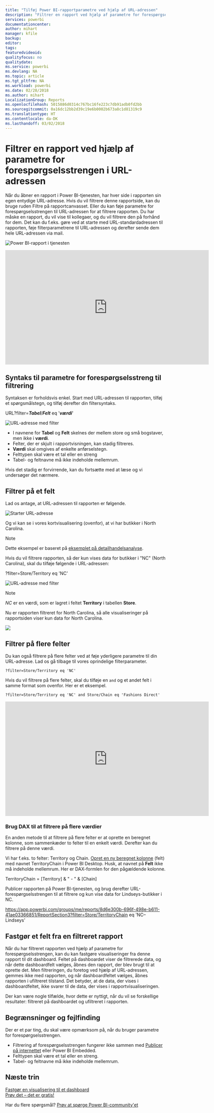 ```yaml
---
title: "Tilføj Power BI-rapportparametre ved hjælp af URL-adressen"
description: "Filtrer en rapport ved hjælp af parametre for forespørgselsstrengen til URL-adressen, du kan endda filtrere på mere end ét felt."
services: powerbi
documentationcenter: 
author: mihart
manager: kfile
backup: 
editor: 
tags: 
featuredvideoid: 
qualityfocus: no
qualitydate: 
ms.service: powerbi
ms.devlang: NA
ms.topic: article
ms.tgt_pltfrm: NA
ms.workload: powerbi
ms.date: 02/28/2018
ms.author: mihart
LocalizationGroup: Reports
ms.openlocfilehash: 5015886d0314c767bc16fe223c7db91adb0fd2bb
ms.sourcegitcommit: 0a16dc12bb2d39c19e6b0002b673a8c1d81319c9
ms.translationtype: HT
ms.contentlocale: da-DK
ms.lasthandoff: 03/02/2018
---
```

# <a name="filter-a-report-using-query-string-parameters-in-the-url"></a>Filtrer en rapport ved hjælp af parametre for forespørgselsstrengen i URL-adressen
Når du åbner en rapport i Power BI-tjenesten, har hver side i rapporten sin egen entydige URL-adresse. Hvis du vil filtrere denne rapportside, kan du bruge ruden Filtre på rapportcanvasset.  Eller du kan føje parametre for forespørgselsstrengen til URL-adressen for at filtrere rapporten. Du har måske en rapport, du vil vise til kollegaer, og du vil filtrere den på forhånd for dem. Det kan du f.eks. gøre ved at starte med URL-standardadressen til rapporten, føje filterparametrene til URL-adressen og derefter sende dem hele URL-adressen via mail.

![Power BI-rapport i tjenesten](media/service-url-filters/power-bi-report2.png)

<iframe width="640" height="360" src="https://www.youtube.com/embed/WQFtN8nvM4A?list=PLv2BtOtLblH3YE_Ycas5B1GtcoFfJXavO&amp;showinfo=0" frameborder="0" allowfullscreen></iframe>

## <a name="query-string-parameter-syntax-for-filtering"></a>Syntaks til parametre for forespørgselsstreng til filtrering
Syntaksen er forholdsvis enkel. Start med URL-adressen til rapporten, tilføj et spørgsmålstegn, og tilføj derefter din filtersyntaks.

URL?filter=***Tabel***/***Felt*** eq '***værdi***'

![URL-adresse med filter](media/service-url-filters/power-bi-filter-urls7b.png)

* I navnene for **Tabel** og **Felt** skelnes der mellem store og små bogstaver, men ikke i **værdi**.
* Felter, der er skjult i rapportvisningen, kan stadig filtreres.
* **Værdi** skal omgives af enkelte anførselstegn.
* Felttypen skal være et tal eller en streng
* Tabel- og feltnavne må ikke indeholde mellemrum.

Hvis det stadig er forvirrende, kan du fortsætte med at læse og vi undersøger det nærmere.  

## <a name="filter-on-a-field"></a>Filtrer på et felt
Lad os antage, at URL-adressen til rapporten er følgende.

![Starter URL-adresse](media/service-url-filters/power-bi-filter-urls6.png)

Og vi kan se i vores kortvisualisering (ovenfor), at vi har butikker i North Carolina.

>[!NOTE]
>Dette eksempel er baseret på [eksemplet på detailhandelsanalyse](sample-datasets.md).
> 

Hvis du vil filtrere rapporten, så der kun vises data for butikker i "NC" (North Carolina), skal du tilføje følgende i URL-adressen:

?filter=Store/Territory eq 'NC'

![URL-adresse med filter](media/service-url-filters/power-bi-filter-urls7.png)

>[!NOTE]
>*NC* er en værdi, som er lagret i feltet **Territory** i tabellen **Store**.
> 
> 

Nu er rapporten filtreret for North Carolina, så alle visualiseringer på rapportsiden viser kun data for North Carolina.

![](media/service-url-filters/power-bi-report4.png)

## <a name="filter-on-multiple-fields"></a>Filtrer på flere felter
Du kan også filtrere på flere felter ved at føje yderligere parametre til din URL-adresse. Lad os gå tilbage til vores oprindelige filterparameter.

```
?filter=Store/Territory eq 'NC'
```

Hvis du vil filtrere på flere felter, skal du tilføje en `and` og et andet felt i samme format som ovenfor. Her er et eksempel.

```
?filter=Store/Territory eq 'NC' and Store/Chain eq 'Fashions Direct'
```

<iframe width="640" height="360" src="https://www.youtube.com/embed/0sDGKxOaC8w?showinfo=0" frameborder="0" allowfullscreen></iframe>


### <a name="using-dax-to-filter-on-multiple-values"></a>Brug DAX til at filtrere på flere værdier
En anden metode til at filtrere på flere felter er at oprette en beregnet kolonne, som sammenkæder to felter til en enkelt værdi. Derefter kan du filtrere på denne værdi.

Vi har f.eks. to felter: Territory og Chain. [Opret en ny beregnet kolonne](desktop-tutorial-create-calculated-columns.md) (felt) med navnet TerritoryChain i Power BI Desktop. Husk, at navnet på **Felt** ikke må indeholde mellemrum. Her er DAX-formlen for den pågældende kolonne.

TerritoryChain = [Territory] & " - " & [Chain]

Publicer rapporten på Power BI-tjenesten, og brug derefter URL-forespørgselsstrengen til at filtrere og kun vise data for Lindseys-butikker i NC.

https://app.powerbi.com/groups/me/reports/8d6e300b-696f-498e-b611-41ae03366851/ReportSection3?filter=Store/TerritoryChain eq 'NC–Lindseys'

## <a name="pin-a-tile-from-a-filtered-report"></a>Fastgør et felt fra en filtreret rapport
Når du har filtreret rapporten ved hjælp af parametre for forespørgselsstrengen, kan du kan fastgøre visualiseringer fra denne rapport til dit dashboard. Feltet på dashboardet viser de filtrerede data, og når dette dashboardfelt vælges, åbnes den rapport, der blev brugt til at oprette det.  Men filtreringen, du foretog ved hjælp af URL-adressen, gemmes ikke med rapporten, og når dashboardfeltet vælges, åbnes rapporten i ufiltreret tilstand.  Det betyder, at de data, der vises i dashboardfeltet, ikke svarer til de data, der vises i rapportvisualiseringen.

Der kan være nogle tilfælde, hvor dette er nyttigt, når du vil se forskellige resultater: filtreret på dashboardet og ufiltreret i rapporten.

## <a name="limitations-and-troubleshooting"></a>Begrænsninger og fejlfinding
Der er et par ting, du skal være opmærksom på, når du bruger parametre for forespørgselsstrengen.

* Filtrering af forespørgselsstrengen fungerer ikke sammen med [Publicer på internettet](service-publish-to-web.md) eller Power BI Embedded.   
* Felttypen skal være et tal eller en streng.
* Tabel- og feltnavne må ikke indeholde mellemrum.

## <a name="next-steps"></a>Næste trin
[Fastgør en visualisering til et dashboard](service-dashboard-pin-tile-from-report.md)  
[Prøv det – det er gratis!](https://powerbi.com/)

Har du flere spørgsmål? [Prøv at spørge Power BI-community'et](http://community.powerbi.com/)

